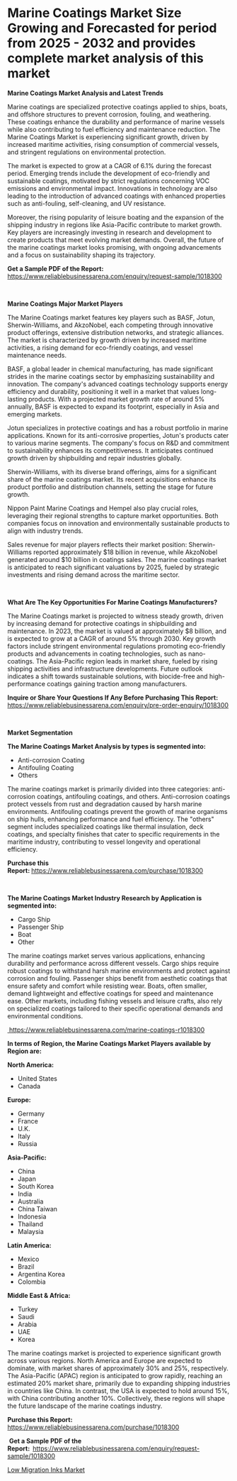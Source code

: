 <p><h1>Marine Coatings Market Size Growing and Forecasted for period from 2025 - 2032 and provides complete market analysis of this market</h1></p><p><strong>Marine Coatings Market Analysis and Latest Trends</strong></p>
<p><p>Marine coatings are specialized protective coatings applied to ships, boats, and offshore structures to prevent corrosion, fouling, and weathering. These coatings enhance the durability and performance of marine vessels while also contributing to fuel efficiency and maintenance reduction. The Marine Coatings Market is experiencing significant growth, driven by increased maritime activities, rising consumption of commercial vessels, and stringent regulations on environmental protection.</p><p>The market is expected to grow at a CAGR of 6.1% during the forecast period. Emerging trends include the development of eco-friendly and sustainable coatings, motivated by strict regulations concerning VOC emissions and environmental impact. Innovations in technology are also leading to the introduction of advanced coatings with enhanced properties such as anti-fouling, self-cleaning, and UV resistance. </p><p>Moreover, the rising popularity of leisure boating and the expansion of the shipping industry in regions like Asia-Pacific contribute to market growth. Key players are increasingly investing in research and development to create products that meet evolving market demands. Overall, the future of the marine coatings market looks promising, with ongoing advancements and a focus on sustainability shaping its trajectory.</p></p>
<p><strong>Get a Sample PDF of the Report:&nbsp;</strong> <a href="https://www.reliablebusinessarena.com/enquiry/request-sample/1018300?utm_campaign=2175&utm_medium=2&utm_source=Github&utm_content=ia&utm_term=02042025&utm_id=marine-coatings">https://www.reliablebusinessarena.com/enquiry/request-sample/1018300</a></p>
<p>&nbsp;</p>
<p><strong>Marine Coatings Major Market Players</strong></p>
<p><p>The Marine Coatings market features key players such as BASF, Jotun, Sherwin-Williams, and AkzoNobel, each competing through innovative product offerings, extensive distribution networks, and strategic alliances. The market is characterized by growth driven by increased maritime activities, a rising demand for eco-friendly coatings, and vessel maintenance needs.</p><p>BASF, a global leader in chemical manufacturing, has made significant strides in the marine coatings sector by emphasizing sustainability and innovation. The company's advanced coatings technology supports energy efficiency and durability, positioning it well in a market that values long-lasting products. With a projected market growth rate of around 5% annually, BASF is expected to expand its footprint, especially in Asia and emerging markets.</p><p>Jotun specializes in protective coatings and has a robust portfolio in marine applications. Known for its anti-corrosive properties, Jotun's products cater to various marine segments. The company's focus on R&D and commitment to sustainability enhances its competitiveness. It anticipates continued growth driven by shipbuilding and repair industries globally.</p><p>Sherwin-Williams, with its diverse brand offerings, aims for a significant share of the marine coatings market. Its recent acquisitions enhance its product portfolio and distribution channels, setting the stage for future growth.</p><p>Nippon Paint Marine Coatings and Hempel also play crucial roles, leveraging their regional strengths to capture market opportunities. Both companies focus on innovation and environmentally sustainable products to align with industry trends.</p><p>Sales revenue for major players reflects their market position: Sherwin-Williams reported approximately $18 billion in revenue, while AkzoNobel generated around $10 billion in coatings sales. The marine coatings market is anticipated to reach significant valuations by 2025, fueled by strategic investments and rising demand across the maritime sector.</p></p>
<p>&nbsp;</p>
<p><strong>What Are The Key Opportunities For Marine Coatings Manufacturers?</strong></p>
<p><p>The Marine Coatings market is projected to witness steady growth, driven by increasing demand for protective coatings in shipbuilding and maintenance. In 2023, the market is valued at approximately $8 billion, and is expected to grow at a CAGR of around 5% through 2030. Key growth factors include stringent environmental regulations promoting eco-friendly products and advancements in coating technologies, such as nano-coatings. The Asia-Pacific region leads in market share, fueled by rising shipping activities and infrastructure developments. Future outlook indicates a shift towards sustainable solutions, with biocide-free and high-performance coatings gaining traction among manufacturers.</p></p>
<p><strong>Inquire or Share Your Questions If Any Before Purchasing This Report:</strong> <a href="https://www.reliablebusinessarena.com/enquiry/pre-order-enquiry/1018300?utm_campaign=2175&utm_medium=2&utm_source=Github&utm_content=ia&utm_term=02042025&utm_id=marine-coatings">https://www.reliablebusinessarena.com/enquiry/pre-order-enquiry/1018300</a></p>
<p>&nbsp;</p>
<p><strong>Market Segmentation</strong></p>
<p><strong>The Marine Coatings Market Analysis by types is segmented into:</strong></p>
<p><ul><li>Anti-corrosion Coating</li><li>Antifouling Coating</li><li>Others</li></ul></p>
<p><p>The marine coatings market is primarily divided into three categories: anti-corrosion coatings, antifouling coatings, and others. Anti-corrosion coatings protect vessels from rust and degradation caused by harsh marine environments. Antifouling coatings prevent the growth of marine organisms on ship hulls, enhancing performance and fuel efficiency. The "others" segment includes specialized coatings like thermal insulation, deck coatings, and specialty finishes that cater to specific requirements in the maritime industry, contributing to vessel longevity and operational efficiency.</p></p>
<p><strong>Purchase this Report:&nbsp;</strong><a href="https://www.reliablebusinessarena.com/purchase/1018300?utm_campaign=2175&utm_medium=2&utm_source=Github&utm_content=ia&utm_term=02042025&utm_id=marine-coatings">https://www.reliablebusinessarena.com/purchase/1018300</a></p>
<p>&nbsp;</p>
<p><strong>The Marine Coatings Market Industry Research by Application is segmented into:</strong></p>
<p><ul><li>Cargo Ship</li><li>Passenger Ship</li><li>Boat</li><li>Other</li></ul></p>
<p><p>The marine coatings market serves various applications, enhancing durability and performance across different vessels. Cargo ships require robust coatings to withstand harsh marine environments and protect against corrosion and fouling. Passenger ships benefit from aesthetic coatings that ensure safety and comfort while resisting wear. Boats, often smaller, demand lightweight and effective coatings for speed and maintenance ease. Other markets, including fishing vessels and leisure crafts, also rely on specialized coatings tailored to their specific operational demands and environmental conditions.</p></p>
<p><a href="https://www.reliablebusinessarena.com/marine-coatings-r1018300?utm_campaign=2175&utm_medium=2&utm_source=Github&utm_content=ia&utm_term=02042025&utm_id=marine-coatings">&nbsp;https://www.reliablebusinessarena.com/marine-coatings-r1018300</a></p>
<p><strong>In terms of Region, the Marine Coatings Market Players available by Region are:</strong></p>
<p>
    <p> <strong> North America: </strong>
        <ul>
            <li>United States</li>
            <li>Canada</li>
        </ul>
        </p> 
    <p> <strong> Europe: </strong>
        <ul>
            <li>Germany</li>
            <li>France</li>
            <li>U.K.</li>
            <li>Italy</li>
            <li>Russia</li>
        </ul>
        </p> 
    <p> <strong> Asia-Pacific: </strong>
        <ul>
            <li>China</li>
            <li>Japan</li>
            <li>South Korea</li>
            <li>India</li>
            <li>Australia</li>
            <li>China Taiwan</li>
            <li>Indonesia</li>
            <li>Thailand</li>
            <li>Malaysia</li>
        </ul>
        </p> 
    <p> <strong> Latin America: </strong>
        <ul>
            <li>Mexico</li>
            <li>Brazil</li>
            <li>Argentina Korea</li>
            <li>Colombia</li>
        </ul>
        </p> 
    <p> <strong> Middle East & Africa: </strong>
        <ul>
            <li>Turkey</li>
            <li>Saudi</li>
            <li>Arabia</li>
            <li>UAE</li>
            <li>Korea</li>
        </ul>
    </p>
    </p>
<p><p>The marine coatings market is projected to experience significant growth across various regions. North America and Europe are expected to dominate, with market shares of approximately 30% and 25%, respectively. The Asia-Pacific (APAC) region is anticipated to grow rapidly, reaching an estimated 20% market share, primarily due to expanding shipping industries in countries like China. In contrast, the USA is expected to hold around 15%, with China contributing another 10%. Collectively, these regions will shape the future landscape of the marine coatings industry.</p></p>
<p><strong>Purchase this Report: </strong><a href="https://www.reliablebusinessarena.com/purchase/1018300?utm_campaign=2175&utm_medium=2&utm_source=Github&utm_content=ia&utm_term=02042025&utm_id=marine-coatings">https://www.reliablebusinessarena.com/purchase/1018300</a></p>
<p>&nbsp;<strong>Get a Sample PDF of the Report:&nbsp;&nbsp;</strong><a href="https://www.reliablebusinessarena.com/enquiry/request-sample/1018300?utm_campaign=2175&utm_medium=2&utm_source=Github&utm_content=ia&utm_term=02042025&utm_id=marine-coatings">https://www.reliablebusinessarena.com/enquiry/request-sample/1018300</a></p>
<p><strong></strong></p>
<p><p><a href="https://github.com/JosephineMcguire65/Market-Research-Report-List-2/blob/main/low-migration-inks-market.md?utm_campaign=2175&utm_medium=2&utm_source=Github&utm_content=ia&utm_term=02042025&utm_id=marine-coatings">Low Migration Inks Market</a></p></p>